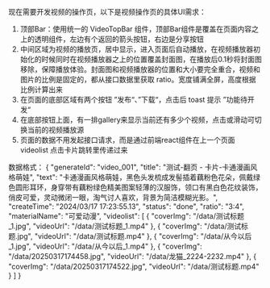 现在需要开发视频的操作页，以下是视频操作页的具体UI需求：
1. 顶部Bar：使用统一的 VideoTopBar 组件，顶部Bar组件是覆盖在页面内容之上的透明组件，左边有个返回的箭头按钮，右边是分享按钮
2. 中间区域为视频的播放页，居中显示，进入页面后自动播放，在视频播放器初始化的时候同时在视频播放器之上的位置覆盖封面图，在播放后0.1秒将封面图移除，保障播放体验。封面图和视频播放器的位置和大小要完全重合，视频和图片的比例是固定的，都从接口数据里获取 ratio。宽度铺满全屏，高度根据比例计算出来
3. 在页面的底部区域有两个按钮 ”发布“、”下载“，点击后 toast 提示 ”功能待开发“
4. 在底部按钮上面，有一排gallery来显示当前还有多少个视频，点击或滑动可切换当前的视频播放源
5. 页面的数据不用发起接口请求，而是通过前端react组件在上一个页面 videolist 点击卡片跳转里传递过来

数据格式：
 {
    "generateId": "video_001",
    "title": "测试-翻页 - 卡片-卡通漫画风格萌娃",
    "text": "卡通漫画风格萌娃，黑色头发梳成发髻插着藕粉色花朵，佩戴绿色圆形耳环，身穿带有藕粉绿色精美图案轻薄的汉服饰，领口有黑白色花纹装饰，俏皮可爱，灵动微闭一眼，淘气讨人喜欢，背景为简洁模糊光影。",
    "createTime": "2024/03/17 17:23:55.13",
    "status": "done",
    "ratio": "3:4",
    "materialName": "可爱动漫",
    "videolist": [
    {
        "coverImg": "/data/测试标题_1.jpg",
        "videoUrl": "/data/测试标题_1.mp4"
    },
    {
        "coverImg": "/data/测试标题.jpg",
        "videoUrl": "/data/测试标题.mp4"
    },
    {
        "coverImg": "/data/从今以后_1.jpg",
        "videoUrl": "/data/从今以后_1.mp4"
    },
    {
        "coverImg": "/data/20250317174458.jpg",
        "videoUrl": "/data/龙猫_2224-2232.mp4"
    },
    {
        "coverImg": "/data/20250317174522.jpg",
        "videoUrl": "/data/测试标题.mp4"
    }
    ]
}